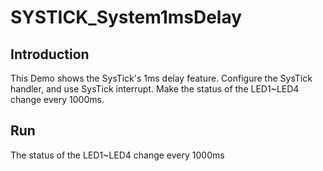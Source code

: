 # SYSTICK_System1msDelay

## Introduction

This Demo shows the SysTick's 1ms delay feature. 
Configure the SysTick handler, and use SysTick interrupt. 
Make the status of the LED1~LED4 change every 1000ms.

## Run

The status of the LED1~LED4 change every 1000ms
